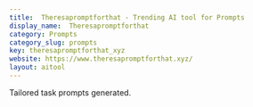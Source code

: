 ```yaml
---
title:  Theresapromptforthat - Trending AI tool for Prompts
display_name:  Theresapromptforthat
category: Prompts
category_slug: prompts
key: theresapromptforthat_xyz
website: https://www.theresapromptforthat.xyz/
layout: aitool
---
```


Tailored task prompts generated.
